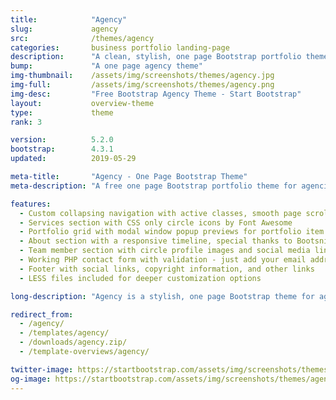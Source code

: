 ```yaml
---
title:            "Agency"
slug:             agency
src:              /themes/agency
categories:       business portfolio landing-page
description:      "A clean, stylish, one page Bootstrap portfolio theme perfect for your agency or small business"
bump:             "A one page agency theme"
img-thumbnail:    /assets/img/screenshots/themes/agency.jpg
img-full:         /assets/img/screenshots/themes/agency.png
img-desc:         "Free Bootstrap Agency Theme - Start Bootstrap"
layout:           overview-theme
type:             theme
rank: 3

version:          5.2.0
bootstrap:        4.3.1
updated:          2019-05-29

meta-title:       "Agency - One Page Bootstrap Theme"
meta-description: "A free one page Bootstrap portfolio theme for agencies. All Start Bootstrap templates are free to download and open source."

features:
  - Custom collapsing navigation with active classes, smooth page scrolling, and responsive fallback stylings
  - Services section with CSS only circle icons by Font Awesome
  - Portfolio grid with modal window popup previews for portfolio item details
  - About section with a responsive timeline, special thanks to Bootsnipp
  - Team member section with circle profile images and social media links
  - Working PHP contact form with validation - just add your email address to the PHP file included
  - Footer with social links, copyright information, and other links
  - LESS files included for deeper customization options

long-description: "Agency is a stylish, one page Bootstrap theme for agencies and small businesses. The design of Agency is based off of the Golden PSD Theme by Mathavan Jaya. You can download the PSD verison of this theme at FreebiesXpress.com."

redirect_from:
  - /agency/
  - /templates/agency/
  - /downloads/agency.zip/
  - /template-overviews/agency/

twitter-image: https://startbootstrap.com/assets/img/screenshots/themes/twitter/agency.png
og-image: https://startbootstrap.com/assets/img/screenshots/themes/agency.jpg
---
```

